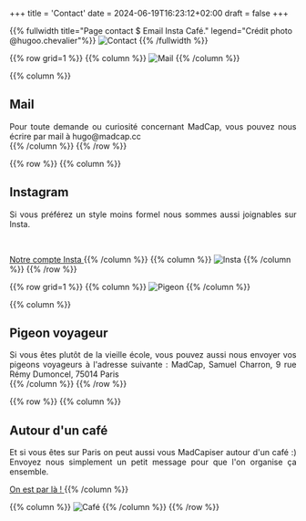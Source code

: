 +++
title = 'Contact'
date = 2024-06-19T16:23:12+02:00
draft = false
+++




<!-- Image haute accueil  -->
{{% fullwidth title="Page contact $ Email Insta Café." legend="Crédit photo @hugoo.chevalier"%}}
![Contact](/contact/im-cont-000.jpg)
{{% /fullwidth %}}




<!-- ######  ligne Mail GRILLE  ###### ? -->
{{% row grid=1  %}}
{{% column %}}
![Mail](/contact/im-cont-001.png)
{{% /column %}}

{{% column %}}
## <div style="text-align: left"> Mail </div>

<div style="text-align: justify"> Pour toute demande ou curiosité concernant MadCap, vous pouvez nous écrire par mail à hugo@madcap.cc </div>
{{% /column %}}
{{% /row %}}




<!-- ######  ligne Insta noGRILLE  ###### ? -->
{{% row  %}}
{{% column %}}
## <div style="text-align: left"> Instagram </div>

<div style="text-align: justify"> Si vous préférez un style moins formel nous sommes aussi joignables sur Insta. </div>

&nbsp;

<a href="https://www.instagram.com/madcap.cc/" target="_blank"> Notre compte Insta </a>
{{% /column %}}
{{% column %}}
![Insta](/contact/im-cont-002.png)
{{% /column %}}
{{% /row %}}





<!-- ######  ligne Pigeon GRILLE  ###### ? -->
{{% row grid=1  %}}
{{% column %}}
![Pigeon](/contact/im-cont-003.png)
{{% /column %}}

{{% column %}}
## <div style="text-align: left"> Pigeon voyageur </div>

<div style="text-align: justify"> Si vous êtes plutôt de la vieille école, vous pouvez aussi nous envoyer vos pigeons voyageurs à l'adresse suivante : MadCap, Samuel Charron, 9 rue Rémy Dumoncel, 75014 Paris </div>
{{% /column %}}
{{% /row %}}




<!-- ######  ligne Café noGRILLE  ###### ? -->
{{% row  %}}
{{% column %}}
## <div style="text-align: left"> Autour d'un café </div>

<div style="text-align: justify"> Et si vous êtes sur Paris on peut aussi vous MadCapiser autour d'un café :) Envoyez nous simplement un petit message pour que l'on organise ça ensemble. </div>

<a href="https://maps.app.goo.gl/fnuqZY5pXaZwtg7r8" target="_blank"> On est par là ! </a>
{{% /column %}}

{{% column %}}
![Café](/contact/im-cont-004.png)
{{% /column %}}
{{% /row %}}







